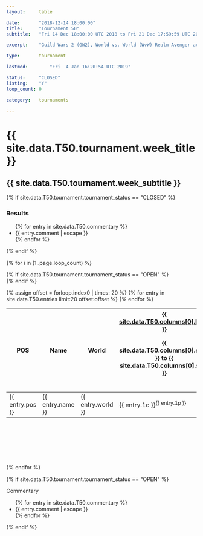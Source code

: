 ```yaml
---
layout:     table

date: 		"2018-12-14 18:00:00"
title: 		"Tournament 50"
subtitle: 	"Fri 14 Dec 18:00:00 UTC 2018 to Fri 21 Dec 17:59:59 UTC 2018"

excerpt:    "Guild Wars 2 (GW2), World vs. World (WvW) Realm Avenger achivement Tournament. \"Every Kill Counts\""

type:       tournament

lastmod: 		"Fri  4 Jan 16:20:54 UTC 2019"

status:     "CLOSED"
listing:    "Y"
loop_count: 0

category:   tournaments

---
```

<div class="table_header">
  <h1>{{ site.data.T50.tournament.week_title }}</h1>
  <h2>{{ site.data.T50.tournament.week_subtitle }}</h2>
</div>

{% if site.data.T50.tournament.tournament_status == "CLOSED" %} 
<div class="commentary">
  <h3>Results</h3>
  <ul>
    {% for entry in site.data.T50.commentary %}
    <li class="commentary_list">{{ entry.comment | escape }}</li>
    {% endfor %}
  </ul>
</div>
{% endif %}


{% for i in (1..page.loop_count) %}

{% if site.data.T50.tournament.tournament_status == "OPEN" %} 
<br>
{% endif %}

<table class="week_table">
  <colgroup>
    <col style="width:18px">
    <col style="width:55px">
    <col style="width:55px">
    <col style="width:14px">
    <col style="width:14px">
    <col style="width:14px">
    <col style="width:14px">
    <col style="width:14px">
    <col style="width:14px">
    <col style="width:14px">
    <col style="width:18px">
  </colgroup>
  <thead>
    <tr>
      <th>POS</th>
      <th class="AlignLeft">Name</th>
      <th class="AlignLeft">World</th>
      <th><div class="label"><a href="{{ site.data.T50.columns[0].url }}">{{ site.data.T50.columns[0].label }}</a><p class="onhover">{{ site.data.T50.columns[0].start }} to {{ site.data.T50.columns[0].stop }}</p></div>​</th>
      <th><div class="label"><a href="{{ site.data.T50.columns[1].url }}">{{ site.data.T50.columns[1].label }}</a><p class="onhover">{{ site.data.T50.columns[1].start }} to {{ site.data.T50.columns[1].stop }}</p></div>​</th>
      <th><div class="label"><a href="{{ site.data.T50.columns[2].url }}">{{ site.data.T50.columns[2].label }}</a><p class="onhover">{{ site.data.T50.columns[2].start }} to {{ site.data.T50.columns[2].stop }}</p></div>​</th>
      <th><div class="label"><a href="{{ site.data.T50.columns[3].url }}">{{ site.data.T50.columns[3].label }}</a><p class="onhover">{{ site.data.T50.columns[3].start }} to {{ site.data.T50.columns[3].stop }}</p></div>​</th>
      <th><div class="label"><a href="{{ site.data.T50.columns[4].url }}">{{ site.data.T50.columns[4].label }}</a><p class="onhover">{{ site.data.T50.columns[4].start }} to {{ site.data.T50.columns[4].stop }}</p></div>​</th>
      <th><div class="label"><a href="{{ site.data.T50.columns[5].url }}">{{ site.data.T50.columns[5].label }}</a><p class="onhover">{{ site.data.T50.columns[5].start }} to {{ site.data.T50.columns[5].stop }}</p></div>​</th>
      <th><div class="label"><a href="{{ site.data.T50.columns[6].url }}">{{ site.data.T50.columns[6].label }}</a><p class="onhover">{{ site.data.T50.columns[6].start }} to {{ site.data.T50.columns[6].stop }}</p></div>​</th>
      <th>Total</th>
    </tr>
  </thead>
  {% assign offset = forloop.index0 | times: 20 %}
  <tbody>
    {% for entry in site.data.T50.entries limit:20 offset:offset %}
      <tr>
        <td class="pl{{ entry.pos }}">{{ entry.pos }}</td>
        <td class="AlignLeft">{{ entry.name }}</td>
        <td class="AlignLeft">{{ entry.world }}</td>
        <td class="pl{{ entry.1p }}">{{ entry.1c }}<sup>{{ entry.1p }}</sup></td>
        <td class="pl{{ entry.2p }}">{{ entry.2c }}<sup>{{ entry.2p }}</sup></td>
        <td class="pl{{ entry.3p }}">{{ entry.3c }}<sup>{{ entry.3p }}</sup></td>
        <td class="pl{{ entry.4p }}">{{ entry.4c }}<sup>{{ entry.4p }}</sup></td>
        <td class="pl{{ entry.5p }}">{{ entry.5c }}<sup>{{ entry.5p }}</sup></td>
        <td class="pl{{ entry.6p }}">{{ entry.6c }}<sup>{{ entry.6p }}</sup></td>
        <td class="pl{{ entry.7p }}">{{ entry.7c }}<sup>{{ entry.7p }}</sup></td>
        <td>{{ entry.total }}</td>
      </tr>
    {% endfor %}  
  </tbody>
</table>
<div class="leaderboard">
  <script async src="//pagead2.googlesyndication.com/pagead/js/adsbygoogle.js"></script>
  <!-- 728x90 -->
  <ins class="adsbygoogle"
       style="display:inline-block;width:728px;height:90px"
       data-ad-client="ca-pub-3274917281288240"
       data-ad-slot="3870538733"></ins>
  <script>
  (adsbygoogle = window.adsbygoogle || []).push({});
  </script>  
</div>
<br />
{% endfor %}

{% if site.data.T50.tournament.tournament_status == "OPEN" %} 
<div class="commentary">
  <span class="commentary_title">Commentary</span>
  <ul>
    {% for entry in site.data.T50.commentary %}
    <li class="commentary_list">{{ entry.comment | escape }}</li>
    {% endfor %}
  </ul>
</div>
{% endif %}




